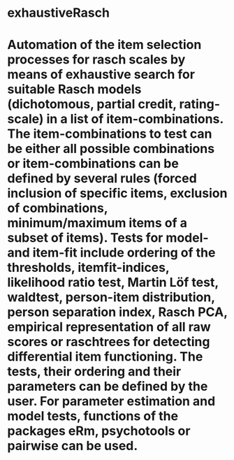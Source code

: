 # exhaustiveRasch
# Automation of the item selection processes for rasch scales by means of exhaustive search for suitable Rasch models (dichotomous, partial credit, rating-scale) in a list of item-combinations. The item-combinations to test can be either all possible combinations or item-combinations can be defined by several rules (forced inclusion of specific items, exclusion of combinations, minimum/maximum items of a subset of items). Tests for model-and item-fit include ordering of the thresholds, itemfit-indices, likelihood ratio test, Martin Löf test, waldtest, person-item distribution, person separation index, Rasch PCA, empirical representation of all raw scores or raschtrees for detecting differential item functioning. The tests, their ordering and their parameters can be defined by the user. For parameter estimation and model tests, functions of the packages eRm, psychotools or pairwise can be used.
